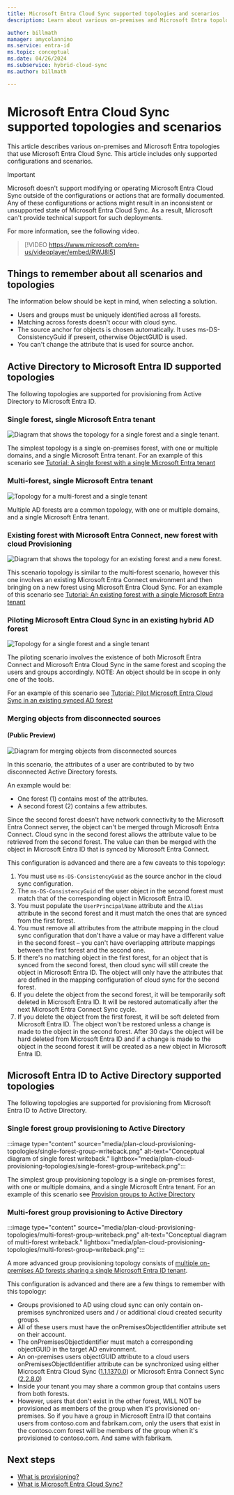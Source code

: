 ```yaml
---
title: Microsoft Entra Cloud Sync supported topologies and scenarios
description: Learn about various on-premises and Microsoft Entra topologies that use Microsoft Entra Cloud Sync.

author: billmath
manager: amycolannino
ms.service: entra-id
ms.topic: conceptual
ms.date: 04/26/2024
ms.subservice: hybrid-cloud-sync
ms.author: billmath

---
```



# Microsoft Entra Cloud Sync supported topologies and scenarios
This article describes various on-premises and Microsoft Entra topologies that use Microsoft Entra Cloud Sync. This article includes only supported configurations and scenarios.

> [!IMPORTANT]
> Microsoft doesn't support modifying or operating Microsoft Entra Cloud Sync outside of the configurations or actions that are formally documented. Any of these configurations or actions might result in an inconsistent or unsupported state of Microsoft Entra Cloud Sync. As a result, Microsoft can't provide technical support for such deployments.

For more information, see the following video.

> [!VIDEO https://www.microsoft.com/en-us/videoplayer/embed/RWJ8l5]

## Things to remember about all scenarios and topologies
The information below should be kept in mind, when selecting a solution.

- Users and groups must be uniquely identified across all forests.
- Matching across forests doesn't occur with cloud sync.
- The source anchor for objects is chosen automatically.  It uses ms-DS-ConsistencyGuid if present, otherwise ObjectGUID is used.
- You can't change the attribute that is used for source anchor.



## Active Directory to Microsoft Entra ID supported topologies
The following topologies are supported for provisioning from Active Directory to Microsoft Entra ID.

### Single forest, single Microsoft Entra tenant
![Diagram that shows the topology for a single forest and a single tenant.](~/includes/governance/media/tutorial-single-forest/diagram-2.png)

The simplest topology is a single on-premises forest, with one or multiple domains, and a single Microsoft Entra tenant.  For an example of this scenario see [Tutorial: A single forest with a single Microsoft Entra tenant](tutorial-single-forest.md)



### Multi-forest, single Microsoft Entra tenant
![Topology for a multi-forest and a single tenant](media/plan-cloud-provisioning-topologies/multi-forest-2.png)

Multiple AD forests are a common topology, with one or multiple domains, and a single Microsoft Entra tenant.  



### Existing forest with Microsoft Entra Connect, new forest with cloud Provisioning
![Diagram that shows the topology for an existing forest and a new forest.](media/tutorial-existing-forest/existing-forest-new-forest-2.png)

This scenario topology is similar to the multi-forest scenario, however this one involves an existing Microsoft Entra Connect environment and then bringing on a new forest using Microsoft Entra Cloud Sync.  For an example of this scenario see [Tutorial: An existing forest with a single Microsoft Entra tenant](tutorial-existing-forest.md)



### Piloting Microsoft Entra Cloud Sync in an existing hybrid AD forest

![Topology for a single forest and a single tenant](media/tutorial-migrate-aadc-aadccp/diagram-2.png)

The piloting scenario involves the existence of both Microsoft Entra Connect and Microsoft Entra Cloud Sync in the same forest and scoping the users and groups accordingly. NOTE: An object should be in scope in only one of the tools. 

For an example of this scenario see [Tutorial: Pilot Microsoft Entra Cloud Sync in an existing synced AD forest](tutorial-pilot-aadc-aadccp.md)

### Merging objects from disconnected sources 

#### (Public Preview)

![Diagram for merging objects from disconnected sources](media/plan-cloud-provisioning-topologies/attributes-multiple-sources.png)

In this scenario, the attributes of a user are contributed to by two disconnected Active Directory forests. 

An example would be:

 - One forest (1) contains most of the attributes.
 - A second forest (2) contains a few attributes.

 Since the second forest doesn't have network connectivity to the Microsoft Entra Connect server, the object can't be merged through Microsoft Entra Connect. Cloud sync in the second forest allows the attribute value to be retrieved from the second forest. The value can then be merged with the object in Microsoft Entra ID that is synced by Microsoft Entra Connect.

This configuration is advanced and there are a few caveats to this topology: 

 1. You must use `ms-DS-ConsistencyGuid` as the source anchor in the cloud sync configuration.
 2. The `ms-DS-ConsistencyGuid` of the user object in the second forest must match that of the corresponding object in Microsoft Entra ID.
 3. You must populate the `UserPrincipalName` attribute and the `Alias` attribute in the second forest and it must match the ones that are synced from the first forest. 
 4. You must remove all attributes from the attribute mapping in the cloud sync configuration that don't have a value or may have a different value in the second forest – you can't have overlapping attribute mappings between the first forest and the second one. 
 5. If there's no matching object in the first forest, for an object that is synced from the second forest, then cloud sync will still create the object in Microsoft Entra ID. The object will only have the attributes that are defined in the mapping configuration of cloud sync for the second forest. 
 6. If you delete the object from the second forest, it will be temporarily soft deleted in Microsoft Entra ID. It will be restored automatically after the next Microsoft Entra Connect Sync cycle.  
 7. If you delete the object from the first forest, it will be soft deleted from Microsoft Entra ID.  The object won't be restored unless a change is made to the object in the second forest. After 30 days the object will be hard deleted from Microsoft Entra ID and if a change is made to the object in the second forest it will be created as a new object in Microsoft Entra ID. 

## Microsoft Entra ID to Active Directory supported topologies

The following topologies are supported for provisioning from Microsoft Entra ID to Active Directory.

### Single forest group provisioning to Active Directory

:::image type="content" source="media/plan-cloud-provisioning-topologies/single-forest-group-writeback.png" alt-text="Conceptual diagram of single forest writeback." lightbox="media/plan-cloud-provisioning-topologies/single-forest-group-writeback.png":::
 
 The simplest group provisioning topology is a single on-premises forest, with one or multiple domains, and a single Microsoft Entra tenant.  For an example of this scenario see [Provision groups to Active Directory](tutorial-group-provisioning.md)

### Multi-forest group provisioning to Active Directory

:::image type="content" source="media/plan-cloud-provisioning-topologies/multi-forest-group-writeback.png" alt-text="Conceptual diagram of multi-forest writeback." lightbox="media/plan-cloud-provisioning-topologies/multi-forest-group-writeback.png":::
 
 A more advanced group provisioning topology consists of [multiple on-premises AD forests sharing a single Microsoft Entra ID tenant](#multi-forest-single-microsoft-entra-tenant).  

 This configuration is advanced and there are a few things to remember with this topology: 

 - Groups provisioned to AD using cloud sync can only contain on-premises synchronized users and / or additional cloud created security groups.
 - All of these users must have the onPremisesObjectIdentifier attribute set on their account.
 - The onPremisesObjectIdentifier must match a corresponding objectGUID in the target AD environment.
 - An on-premises users objectGUID attribute to a cloud users onPremisesObjectIdentifier attribute can be synchronized using either Microsoft Entra Cloud Sync ([1.1.1370.0](../cloud-sync/reference-version-history.md#1113700)) or Microsoft Entra Connect Sync ([2.2.8.0](../connect/reference-connect-version-history.md#2280))
 - Inside your tenant you may share a common group that contains users from both forests.
 - However, users that don't exist in the other forest, WILL NOT be provisioned as members of the group when it's provisioned on-premises.  So if you have a group in Microsoft Entra ID that contains users from contoso.com and fabrikam.com, only the users that exist in the contoso.com forest will be members of the group when it's provisioned to contoso.com.  And same with fabrikam.  


## Next steps 

- [What is provisioning?](../what-is-provisioning.md)
- [What is Microsoft Entra Cloud Sync?](what-is-cloud-sync.md)
